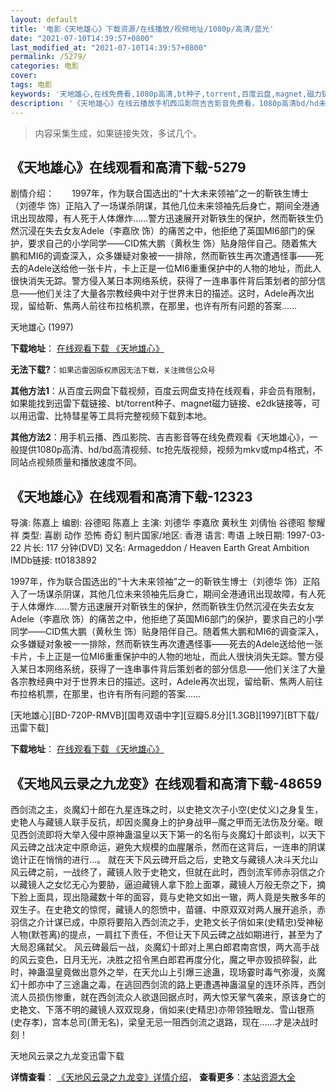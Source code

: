 ```yaml
---
layout: default
title: '电影《天地雄心》下载资源/在线播放/视频地址/1080p/高清/蓝光'
date: "2021-07-10T14:39:57+0800"
last_modified_at: "2021-07-10T14:39:57+0800"
permalink: /5279/
categories: 电影
cover:
tags: 电影
keywords: '天地雄心,在线免费看,1080p高清,bt种子,torrent,百度云盘,magnet,磁力链,迅雷下载资源'
description: '《天地雄心》在线云播放手机西瓜影院吉吉影音免费看，1080p高清bd/hd未删减完整版和tc抢先枪版，mkv/mp4格式，附带bt/torrent种子、magnet/磁力链、百度云盘、网盘资源迅雷下载链接'
---
```


>内容采集生成，如果链接失效，多试几个。


## 《天地雄心》在线观看和高清下载-5279

剧情介绍：　　1997年，作为联合国选出的“十大未来领袖”之一的靳铁生博士（刘德华 饰）正陷入了一场谋杀阴谋，其他几位未来领袖先后身亡，期间全港通讯出现故障，有人死于人体爆炸……警方迅速展开对靳铁生的保护，然而靳铁生仍然沉浸在失去女友Adele（李嘉欣 饰）的痛苦之中，他拒绝了英国MI6部门的保护，要求自己的小学同学——CID焦大鹏（黄秋生 饰）贴身陪伴自己。随着焦大鹏和MI6的调查深入，众多嫌疑对象被一一排除，然而靳铁生再次遭遇怪事——死去的Adele送给他一张卡片，卡上正是一位MI6重重保护中的人物的地址，而此人很快消失无踪。警方侵入某日本网络系统，获得了一连串事件背后策划者的部分信息——他们关注了大量各宗教经典中对于世界末日的描述。这时，Adele再次出现，留给靳、焦两人前往布拉格机票，在那里，也许有所有问题的答案……


天地雄心 (1997)

**下载地址**： [在线观看下载 《天地雄心》](https://www.btbtdy.me/btdy/dy8732.html) 


**无法下载?**：`如果迅雷因版权原因无法下载，关注微信公众号 `

**其他方法1**：从百度云网盘下载视频，百度云网盘支持在线观看，非会员有限制，如果能找到迅雷下载链接、bt/torrent种子、magnet磁力链接、e2dk链接等，可以用迅雷、比特彗星等工具将完整视频下载到本地。

**其他方法2**：用手机云播、西瓜影院、吉吉影音等在线免费观看《天地雄心》，一般提供1080p高清、hd/bd高清视频、tc抢先版视频，视频为mkv或mp4格式，不同站点视频质量和播放速度不同。


## 《天地雄心》在线观看和高清下载-12323

导演: 陈嘉上 编剧: 谷德昭 陈嘉上 主演: 刘德华 李嘉欣 黄秋生 刘倩怡 谷德昭 黎耀祥 类型: 喜剧 动作 恐怖 奇幻 制片国家/地区: 香港 语言: 粤语 上映日期: 1997-03-22 片长: 117 分钟(DVD) 又名: Armageddon / Heaven Earth Great Ambition IMDb链接: tt0183892

1997年，作为联合国选出的“十大未来领袖”之一的靳铁生博士（刘德华 饰）正陷入了一场谋杀阴谋，其他几位未来领袖先后身亡，期间全港通讯出现故障，有人死于人体爆炸……警方迅速展开对靳铁生的保护，然而靳铁生仍然沉浸在失去女友Adele（李嘉欣 饰）的痛苦之中，他拒绝了英国MI6部门的保护，要求自己的小学同学——CID焦大鹏（黄秋生 饰）贴身陪伴自己。随着焦大鹏和MI6的调查深入，众多嫌疑对象被一一排除，然而靳铁生再次遭遇怪事——死去的Adele送给他一张卡片，卡上正是一位MI6重重保护中的人物的地址，而此人很快消失无踪。警方侵入某日本网络系统，获得了一连串事件背后策划者的部分信息——他们关注了大量各宗教经典中对于世界末日的描述。这时，Adele再次出现，留给靳、焦两人前往布拉格机票，在那里，也许有所有问题的答案……


[天地雄心][BD-720P-RMVB][国粤双语中字][豆瓣5.8分][1.3GB][1997][BT下载/迅雷下载]

**下载地址**： [在线观看下载 《天地雄心》](https://www.btdx8.com/torrent/armageddon_1997.html) 


## 《天地风云录之九龙变》在线观看和高清下载-48659

西剑流之主，炎魔幻十郎在九星连珠之时，以史艳文次子小空(史仗义)之身复生，史艳人与藏镜人联手反抗，却因炎魔身上的护身战甲─魔之甲而无法伤及分毫。眼见西剑流即将大举入侵中原神蛊温皇以天下第一的名衔与炎魔幻十郎谈判，以天下风云碑之战决定中原命运，避免大规模的血腥屠杀，然而在这背后，一连串的阴谋诡计正在悄悄的进行...。 就在天下风云碑开启之后，史艳文与藏镜人决斗天允山风云碑之前，一战终了，藏镜人败于史艳文，但就在此时，西剑流军师赤羽信之介以藏镜人之女忆无心为要胁，逼迫藏镜人拿下脸上面罩，藏镜人万般无奈之下，摘下脸上面具，现出隐藏数十年的面容，竟与史艳文如出一辙，两人竟是失散多年的双生子。在史艳文的惊愕，藏镜人的怨愤中，苗疆、中原双双对两人展开追杀，赤羽信之介计谋已成，中原将要陷入西剑流之手，史艳文长子俏如来(史精忠)受神秘人物(默苍离)的提点，一肩扛下责任，不但让天下风云碑之战如期进行，甚至为了大局忍痛弑父。 风云碑最后一战，炎魔幻十郎对上黑白郎君南宫恨，两大高手战的风云变色，日月无光，决胜之招令黑白郎君再度分化，魔之甲亦毁损碎裂，此时，神蛊温皇竟做出意外之举，在天允山上引爆三途蛊，现场霎时毒气弥漫，炎魔幻十郎亦中了三途蛊之毒，在逃回西剑流的路上更遭遇神蛊温皇的连环杀阵，西剑流人员损伤惨重，就在西剑流众人欲退回据点时，两大惊天掌气袭来，原该身亡的史艳文、下落不明的藏镜人双双现身，俏如来(史精忠)亦带领独眼龙、雪山银燕(史存孝)，宫本总司(萧无名)，梁皇无忌一阻西剑流之退路，现在......才是决战时刻！</p>


天地风云录之九龙变迅雷下载

**详情查看**： [《天地风云录之九龙变》详情介绍](/movie/48659/)， **查看更多**：[本站资源大全](/movie/t/all/)

